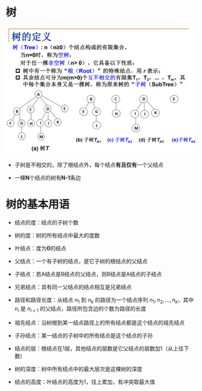 # 树

![Alt text](image-245.png)

* 子树是不相交的，除了根结点外，每个结点**有且仅有**一个父结点

* 一棵**N**个结点的树有**N-1**条边

# 树的基本用语
* 结点的度：结点的子树个数

* 树的度：树的所有结点中最大的度数

* 叶结点：度为**0**的结点

* 父结点：一个有子树的结点，是它子树的根结点的父结点

* 子结点：若A结点是B结点的父结点，则B结点是A结点的子结点

* 兄弟结点：具有同一父结点的结点相互是兄弟结点

* 路径和路径长度：从结点 $n_1$ 到 $n_k$ 的路径为一个结点序列 $n_1,n_2,...,n_k$，其中 $n_i$ 是 $n_{i+1}$ 的父结点，路径所包含边的个数为路径的长度

* 祖先结点：沿树根到某一结点路径上的所有结点都是这个结点的祖先结点

* 子孙结点：某一结点的子树中的所有结点是这个结点的子孙

* 结点的层：根结点在1层，其他结点的层数是它父结点的层数加1（从上往下数）

* 树的深度：树中所有结点中的最大层次是这棵树的深度

* 结点的高度：叶结点的高度为1，往上累加，有冲突取最大值
